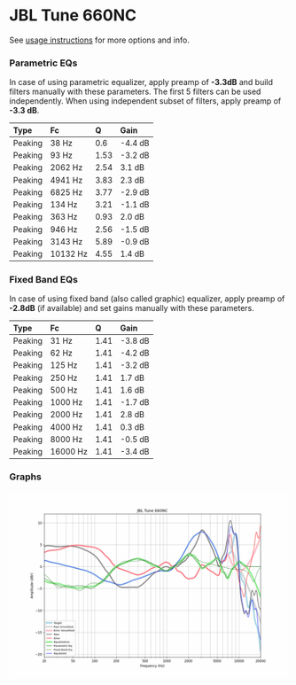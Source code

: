 # JBL Tune 660NC
See [usage instructions](https://github.com/jaakkopasanen/AutoEq#usage) for more options and info.

### Parametric EQs
In case of using parametric equalizer, apply preamp of **-3.3dB** and build filters manually
with these parameters. The first 5 filters can be used independently.
When using independent subset of filters, apply preamp of **-3.3 dB**.

| Type    | Fc       |    Q | Gain    |
|:--------|:---------|:-----|:--------|
| Peaking | 38 Hz    | 0.6  | -4.4 dB |
| Peaking | 93 Hz    | 1.53 | -3.2 dB |
| Peaking | 2062 Hz  | 2.54 | 3.1 dB  |
| Peaking | 4941 Hz  | 3.83 | 2.3 dB  |
| Peaking | 6825 Hz  | 3.77 | -2.9 dB |
| Peaking | 134 Hz   | 3.21 | -1.1 dB |
| Peaking | 363 Hz   | 0.93 | 2.0 dB  |
| Peaking | 946 Hz   | 2.56 | -1.5 dB |
| Peaking | 3143 Hz  | 5.89 | -0.9 dB |
| Peaking | 10132 Hz | 4.55 | 1.4 dB  |

### Fixed Band EQs
In case of using fixed band (also called graphic) equalizer, apply preamp of **-2.8dB**
(if available) and set gains manually with these parameters.

| Type    | Fc       |    Q | Gain    |
|:--------|:---------|:-----|:--------|
| Peaking | 31 Hz    | 1.41 | -3.8 dB |
| Peaking | 62 Hz    | 1.41 | -4.2 dB |
| Peaking | 125 Hz   | 1.41 | -3.2 dB |
| Peaking | 250 Hz   | 1.41 | 1.7 dB  |
| Peaking | 500 Hz   | 1.41 | 1.6 dB  |
| Peaking | 1000 Hz  | 1.41 | -1.7 dB |
| Peaking | 2000 Hz  | 1.41 | 2.8 dB  |
| Peaking | 4000 Hz  | 1.41 | 0.3 dB  |
| Peaking | 8000 Hz  | 1.41 | -0.5 dB |
| Peaking | 16000 Hz | 1.41 | -3.4 dB |

### Graphs
![](./JBL%20Tune%20660NC.png)